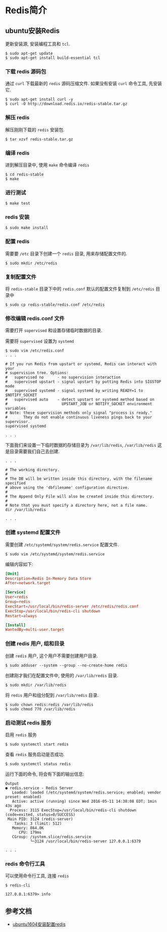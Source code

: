 # Redis简介


## ubuntu安装Redis
更新安装源, 安装编程工具和 `tcl`.

```shell
$ sudo apt-get update
$ sudo apt-get install build-essential tcl
```

### 下载 redis 源码包
通过 `curl` 下载最新的 `redis` 源码压缩文件. 如果没有安装 `curl` 命令工具, 先安装它.

```shell
$ sudo apt-get install curl -y
$ curl -O http://download.redis.io/redis-stable.tar.gz
```

### 解压 redis 
解压刚刚下载的 `redis` 安装包.

```shell
$ tar xzvf redis-stable.tar.gz
```


### 编译 redis
进到解压目录中, 使用 `make` 命令编译 `redis`

```shell
$ cd redis-stable
$ make
```

### 进行测试

```shell
$ make test
```


### redis 安装

```shell
$ sudo make install
```


### 配置 redis
需要要 `/etc` 目录下创建一个 `redis` 目录, 用来存储配置文件的.

```shell
$ sudo mkdir /etc/redis
```

### 复制配置文件
将 `redis-stable` 目录下中的 `redis.conf` 默认的配置文件复制到 `/etc/redis` 目录中


```shell
$ sudo cp redis-stable/redis.conf /etc/redis
```

### 修改编辑 redis.conf 文件
需要打开 `supervised` 和设置存储临时数据的目录.


需要将 `supervised` 设置为 `systemd`

```shell
$ sudo vim /etc/redis.conf
. . .

# If you run Redis from upstart or systemd, Redis can interact with your
# supervision tree. Options:
#   supervised no      - no supervision interaction
#   supervised upstart - signal upstart by putting Redis into SIGSTOP mode
#   supervised systemd - signal systemd by writing READY=1 to $NOTIFY_SOCKET
#   supervised auto    - detect upstart or systemd method based on
#                        UPSTART_JOB or NOTIFY_SOCKET environment variables
# Note: these supervision methods only signal "process is ready."
#       They do not enable continuous liveness pings back to your supervisor.
supervised systemd

. . .
```


下面我们来设置一下临时数据的存储目录为 `/var/lib/redis`, `/var/lib/redis` 这是目录需要我们自己去创建. 

```shell
. . .

# The working directory.
#
# The DB will be written inside this directory, with the filename specified
# above using the 'dbfilename' configuration directive.
#
# The Append Only File will also be created inside this directory.
#
# Note that you must specify a directory here, not a file name.
dir /var/lib/redis

. . .
```
### 创建 systemd 配置文件
需要创建 `/etc/systemd/system/redis.service` 配置文件.

```shell
$ sudo vim /etc/systemd/system/redis.service
```
编辑内容如下:
```conf
[Unit]
Description=Redis In-Memory Data Store
After=network.target

[Service]
User=redis
Group=redis
ExecStart=/usr/local/bin/redis-server /etc/redis/redis.conf
ExecStop=/usr/local/bin/redis-cli shutdown
Restart=always

[Install]
WantedBy=multi-user.target
```


### 创建 redis 用户, 组和目录
创建 `redis` 用户, 这个用户不需要创建用户目录.

```shell
$ sudo adduser --system --group --no-create-home redis
```

创建刚才我们在配置文件中, 使用的 `/var/lib/redis` 目录.

```shell
$ sudo mkdir /var/lib/redis
```

将 `redis` 用户和组分配到 `/var/lib/redis` 目录.

```shell
$ sudo chown redis:redis /var/lib/redis
$ sudo chmod 770 /var/lib/redis
```

### 启动测试 redis 服务

启用 `redis` 服务

```shell
$ sudo systemctl start redis
```

查看 `redis` 服务启动是否成功.

```shell
$ sudo systemctl status redis
```

运行下面的命令, 将会有下面的输出信息:

```log
Output
● redis.service - Redis Server
   Loaded: loaded (/etc/systemd/system/redis.service; enabled; vendor preset: enabled)
   Active: active (running) since Wed 2016-05-11 14:38:08 EDT; 1min 43s ago
  Process: 3115 ExecStop=/usr/local/bin/redis-cli shutdown (code=exited, status=0/SUCCESS)
 Main PID: 3124 (redis-server)
    Tasks: 3 (limit: 512)
   Memory: 864.0K
      CPU: 179ms
   CGroup: /system.slice/redis.service
           └─3124 /usr/local/bin/redis-server 127.0.0.1:6379       

. . .
```

### redis 命令行工具

可以使用命令行工具, 连接 `redis`

```shell
$ redis-cli
```

```
127.0.0.1:6379> info
```



## 参考文档
* [ubuntu1604安装配置redis](https://www.digitalocean.com/community/tutorials/how-to-install-and-configure-redis-on-ubuntu-16-04)

